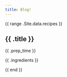 ```yaml
---
title: Blog!
---
```


{{ range .Site.data.recipes }}
<article>
  <h1>{{ .title }}</h1>
  <time>{{ .prep_time }}</time>
  <p>{{ .ingredients }}</p>
  <!-- Add more fields as needed -->
</article>
{{ end }}
